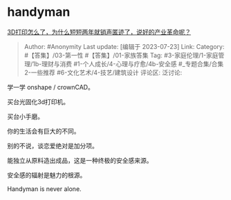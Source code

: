# handyman
[3D打印怎么了，为什么短短两年就销声匿迹了，说好的产业革命呢？](https://www.zhihu.com/question/267615891/answer/3131616864)

> Author: #Anonymity
> Last update: [编辑于 2023-07-23]
> Link:
> Category: #【答集】/03-第一性 #【答集】/01-家族答集
> Tag: #3-家庭伦理/1-家庭管理/1b-理财与消费 #1-个人成长/4-心理与疗愈/4b-安全感 #_专题合集/合集2-一些推荐 #6-文化艺术/4-技艺/建筑设计 
> 评论区:
> 泛讨论:

学一学 onshape / crownCAD。

买台光固化3d打印机。

买台小手磨。

你的生活会有巨大的不同。

别的不说，谈恋爱绝对是加分项。

能独立从原料造出成品，这是一种终极的安全感来源。

安全感的辐射是魅力的根源。

Handyman is never alone.
